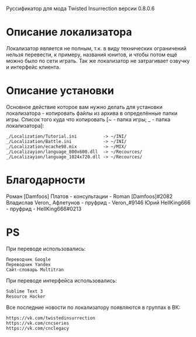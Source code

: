 Руссификатор для мода Twisted Insurrection версии 0.8.0.6

# Описание локализатора
Локализатор является не полным, т.к. в виду технических ограничений нельзя перевести, к примеру, названия юнитов, и чтобы потом ещё можно было по сети играть. Так же локализатор не затрагивает озвучку и интерфейс клиента.

# Описание установки
Основное действие которое вам нужно делать для установки локализатора - копировать файлы из архива в определённые папки игры.
Список того куда что копировать [~ - папка игры; _ - папка локализатора]:
	
	_/Localization/Tutorial.ini          -> ~/INI/
	_/Localization/Battle.ini            -> ~/INI/
	_/Localization/ecache98.mix          -> ~/MIX/
	_/Localizayion/language_800x600.dll  -> ~/Recources/
	_/Localizayion/language_1024x720.dll -> ~/Recources/

# Благодарности
Роман [Damfoos] Платов     - консультации - Roman [Damfoos]#2082
Владислав Veron_ Афлетунов - пруфрид      - Veron_#9146
Юрий HellKing666           - пруфрид      - HellKing666#0213


# PS
При переводе использовались:

	Переводчик Google
	Переводчик Yandex
	Сайт-словарь Multitran

При переводе интерфейса использовались:

	Sublime Text 3
	Resource Hacker

Все последние новости по локализатору появляются в группах в ВК:

	https://vk.com/twistedinsurrection
	https://vk.com/cncseries
	https://vk.com/cnclegacy
